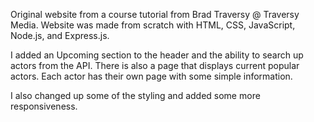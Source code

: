 Original website from a course tutorial from Brad Traversy @ Traversy Media. Website was made from scratch with HTML, CSS, JavaScript, Node.js, and Express.js.

I added an Upcoming section to the header and the ability to search up actors from the API. There is also a page that displays current popular actors. Each actor has their own page with some simple information.

I also changed up some of the styling and added some more responsiveness.
